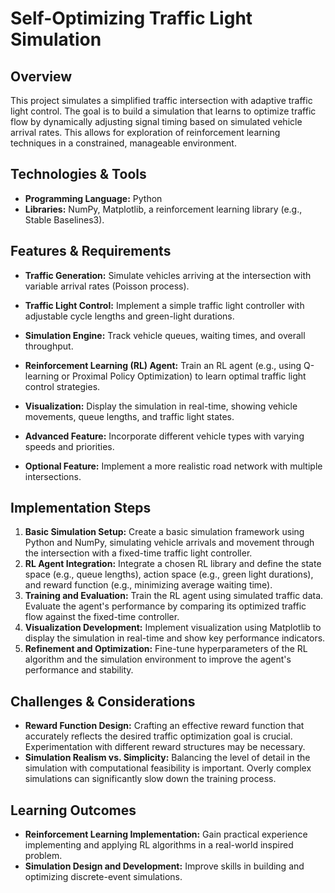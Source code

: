 # Self-Optimizing Traffic Light Simulation

## Overview

This project simulates a simplified traffic intersection with adaptive traffic light control.  The goal is to build a simulation that learns to optimize traffic flow by dynamically adjusting signal timing based on simulated vehicle arrival rates.  This allows for exploration of reinforcement learning techniques in a constrained, manageable environment.

## Technologies & Tools

- **Programming Language:** Python
- **Libraries:** NumPy, Matplotlib, a reinforcement learning library (e.g., Stable Baselines3).


## Features & Requirements

- **Traffic Generation:**  Simulate vehicles arriving at the intersection with variable arrival rates (Poisson process).
- **Traffic Light Control:** Implement a simple traffic light controller with adjustable cycle lengths and green-light durations.
- **Simulation Engine:**  Track vehicle queues, waiting times, and overall throughput.
- **Reinforcement Learning (RL) Agent:** Train an RL agent (e.g., using Q-learning or Proximal Policy Optimization) to learn optimal traffic light control strategies.
- **Visualization:**  Display the simulation in real-time, showing vehicle movements, queue lengths, and traffic light states.

- **Advanced Feature:** Incorporate different vehicle types with varying speeds and priorities.
- **Optional Feature:**  Implement a more realistic road network with multiple intersections.


## Implementation Steps

1. **Basic Simulation Setup:** Create a basic simulation framework using Python and NumPy, simulating vehicle arrivals and movement through the intersection with a fixed-time traffic light controller.
2. **RL Agent Integration:** Integrate a chosen RL library and define the state space (e.g., queue lengths), action space (e.g., green light durations), and reward function (e.g., minimizing average waiting time).
3. **Training and Evaluation:** Train the RL agent using simulated traffic data. Evaluate the agent's performance by comparing its optimized traffic flow against the fixed-time controller.
4. **Visualization Development:** Implement visualization using Matplotlib to display the simulation in real-time and show key performance indicators.
5. **Refinement and Optimization:** Fine-tune hyperparameters of the RL algorithm and the simulation environment to improve the agent's performance and stability.

## Challenges & Considerations

- **Reward Function Design:**  Crafting an effective reward function that accurately reflects the desired traffic optimization goal is crucial.  Experimentation with different reward structures may be necessary.
- **Simulation Realism vs. Simplicity:** Balancing the level of detail in the simulation with computational feasibility is important.  Overly complex simulations can significantly slow down the training process.

## Learning Outcomes

- **Reinforcement Learning Implementation:**  Gain practical experience implementing and applying RL algorithms in a real-world inspired problem.
- **Simulation Design and Development:**  Improve skills in building and optimizing discrete-event simulations.

